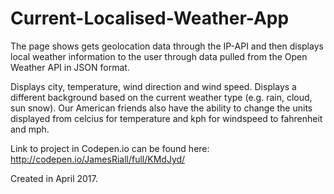 # Current-Localised-Weather-App

The page shows gets geolocation data through the IP-API and then displays local weather information to the user through data pulled from the Open Weather API in JSON format.

Displays city, temperature, wind direction and wind speed. Displays a different background based on the current weather type (e.g. rain, cloud, sun snow). Our American friends also have the ability to change the units displayed from celcius for temperature and kph for windspeed to fahrenheit and mph.

Link to project in Codepen.io can be found here: http://codepen.io/JamesRiall/full/KMdJyd/

Created in April 2017.
